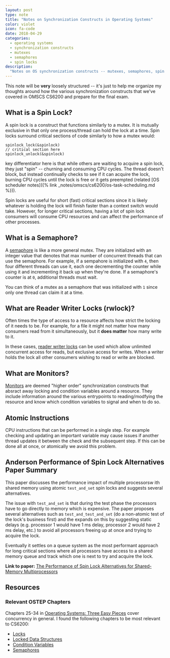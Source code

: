 ```yaml
---
layout: post
type: note
title: "Notes on Synchronization Constructs in Operating Systems"
color: violet
icon: fa-code
date: 2018-04-29
categories:
  - operating systems
  - synchronization constructs
  - mutexes
  - semaphores
  - spin locks
description:
  "Notes on OS synchronization constructs -- mutexes, semaphores, spin locks, etc."
---
```

This note will be **very** loosely structured -- it's just to help me organize my thoughts around how the various synchronization constructs that we've covered in OMSCS CS6200 and prepare for the final exam.

## What is a Spin Lock?
A spin lock is a construct that functions similarly to a mutex. It is mutually exclusive in that only one process/thread can hold the lock at a time. Spin locks surround critical sections of code similarly to how a mutex would:

```
spinlock_lock(&spinlock)
// critical section here
spinlock_unlock(&spinlock)
```

key differentiator here is that while others are waiting to acquire a spin lock, they just "spin" -- churning and consuming CPU cycles. The thread doesn't block, but instead continually checks to see if it can acquire the lock, burning CPU cycles until the lock is free or it gets preempted (related [OS scheduler notes]({% link _notes/omscs/cs6200/os-task-scheduling.md %})).

Spin locks are useful for short (fast) critical sections since it is likely whatever is holding the lock will finish faster than a context switch would take. However, for longer critical sections, having a lot of spin lock consumers will consume CPU resources and can affect the performance of other processes.

## What is a Semaphore?
A [semaphore](https://en.wikipedia.org/wiki/Semaphore_(programming)) is like a more general mutex. They are initialized with an integer value that denotes that max number of concurrent threads that can use the semaphore. For example, if a sempahore is initialized with `4`, then four different threads can use it, each one decrementing the counter while using it and incrementing it back up when they're done. If a semaphore's counter is at `0`, additional threads must wait.

You can think of a mutex as a semaphore that was initialized with `1` since only one thread can claim it at a time.

## What are Reader Writer Locks (rwlock)?
Often times the type of access to a resource affects how strict the locking of it needs to be. For example, for a file it might not matter how many consumers read from it simultaneously, but it **does matter** how many write to it.

In these cases, [reader writer locks](https://en.wikipedia.org/wiki/Readers%E2%80%93writer_lock) can be used which allow unlimited concurrent access for reads, but exclusive access for writes. When a writer holds the lock all other consumers wishing to read or write are blocked.

## What are Monitors?
[Monitors](https://en.wikipedia.org/wiki/Monitor_(synchronization)) are deemed "higher order" synchronization constructs that absract away locking and condition variables around a resource. They include information around the various entrypoints to reading/modfying the resource and know which condition variables to signal and when to do so.

## Atomic Instructions
CPU instructions that can be performed in a single step. For example checking and updating an important variable may cause issues if another thread updates it between the check and the subsequent step. If this can be done all at once, or atomically we avoid this problem.

## Anderson Performance of Spin Lock Alternatives Paper Summary
This paper discusses the performance impact of multiple processorsw ith shared memory using atomic `test_and_set` spin locks and suggests several alternatives.

The issue with `test_and_set` is that during the test phase the processors have to go directly to memory which is expensive. The paper proposes several alternatives such as `test_and_test_and_set` (do a non-atomic test of the lock's business first) and the expands on this by suggesting static delays (e.g. processor 1 would have 1 ms delay, processor 2 would have 2 ms delay, etc.) to avoid all processors freeing up at once and trying to acquire the lock.

Eventually it settles on a queue system as the most performant approach for long critical sections where all processors have access to a shared memory queue and track which one is next to try and acquire the lock.

**Link to paper:** [The Performance of Spin Lock Alternatives for Shared-Memory Multiprocessors](https://www.cc.gatech.edu/classes/AY2009/cs4210_fall/papers/anderson-spinlock.pdf)

## Resources
### Relevant OSTEP Chapters
Chapters 25-34 in [Operating Systems: Three Easy Pieces](http://pages.cs.wisc.edu/~remzi/OSTEP/#book-chapters) cover concurrency in general. I found the following chapters to be most relevant to CS6200:
* [Locks](http://pages.cs.wisc.edu/~remzi/OSTEP/threads-locks.pdf)
* [Locked Data Structures](http://pages.cs.wisc.edu/~remzi/OSTEP/threads-locks-usage.pdf)
* [Condition Variables](http://pages.cs.wisc.edu/~remzi/OSTEP/threads-cv.pdf)
* [Semaphores](http://pages.cs.wisc.edu/~remzi/OSTEP/threads-sema.pdf)
